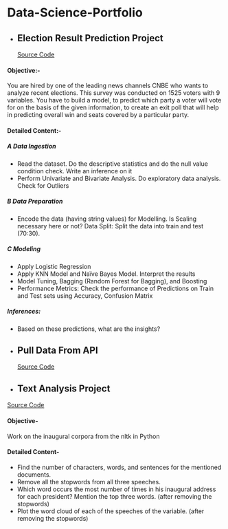 # Data-Science-Portfolio

* ## Election Result Prediction Project
   [Source Code](https://github.com/jyoti4293/Data-Science-Portfolio/tree/main/Election%20Result%20Prediction)
#### Objective:-
You are hired by one of the leading news channels CNBE who wants to analyze recent elections. This survey was conducted on 1525 voters with 9 variables. You have to build a model, to predict which party a voter will vote for on the basis of the given information, to create an exit poll that will help in predicting overall win and seats covered by a particular party.

#### Detailed Content:-
##### A Data Ingestion
 -  Read the dataset. Do the descriptive statistics and do the null value condition check. Write an inference on it 
 -  Perform Univariate and Bivariate Analysis. Do exploratory data analysis. Check for Outliers
##### B Data Preparation
 -  Encode the data (having string values) for Modelling. Is Scaling necessary here or not? Data Split: Split the data into train and test (70:30). 
##### C Modeling
 -  Apply Logistic Regression
 -  Apply KNN Model and Naïve Bayes Model. Interpret the results
 -  Model Tuning, Bagging (Random Forest for Bagging), and Boosting
 -  Performance Metrics: Check the performance of Predictions on Train and Test sets using Accuracy, Confusion Matrix
##### Inferences:
 -  Based on these predictions, what are the insights?

* ## Pull Data From API
  [Source Code](https://github.com/jyoti4293/Data-Science-Portfolio/blob/main/Pull%20data%20from%20an%20API%20using%20requests.ipynb)

* ## Text Analysis Project
 [Source Code]()
#### Objective- 
Work on the inaugural corpora from the nltk in Python

#### Detailed Content-
  - Find the number of characters, words, and sentences for the mentioned documents.
  - Remove all the stopwords from all three speeches.
  - Which word occurs the most number of times in his inaugural address for each president? Mention the top three words. (after removing the stopwords)
  - Plot the word cloud of each of the speeches of the variable. (after removing the stopwords)
  

